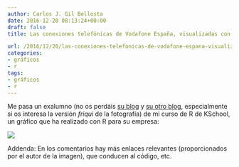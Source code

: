 ```yaml
---
author: Carlos J. Gil Bellosta
date: 2016-12-20 08:13:24+00:00
draft: false
title: Las conexiones telefónicas de Vodafone España, visualizadas con R

url: /2016/12/20/las-conexiones-telefonicas-de-vodafone-espana-visualizadas-con-r/
categories:
- gráficos
- r
tags:
- gráficos
- r
---
```


Me pasa un exalumno (no os perdáis [su blog](http://www.guillermoluijk.com/) y [su otro blog](http://www.elmomentodecisivo.com/), especialmente si os interesa la versión _friqui_ de la fotografía) de mi curso de R de KSchool, un gráfico que ha realizado con R para su empresa:

![](/wp-uploads/2016/12/vodafone_lite.png#center)

Addenda: En los comentarios hay más enlaces relevantes (proporcionados por el autor de la imagen), que conducen al código, etc.
